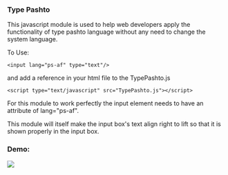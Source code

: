 ### Type Pashto

This javascript module is used to help web developers apply the functionality of type pashto language without any need to change the system language.

To Use: 

	<input lang="ps-af" type="text"/>


and add a reference in your html file to the TypePashto.js

	<script type="text/javascript" src="TypePashto.js"></script>

For this module to work perfectly the input element needs to have an attribute of lang="ps-af".

This module will itself make the input box's text align right to lift so that it is shown properly in the input box.


### Demo:

![](https://github.com/walid-netlinks/Type-Pashto/blob/master/pashto_type_final.gif)

